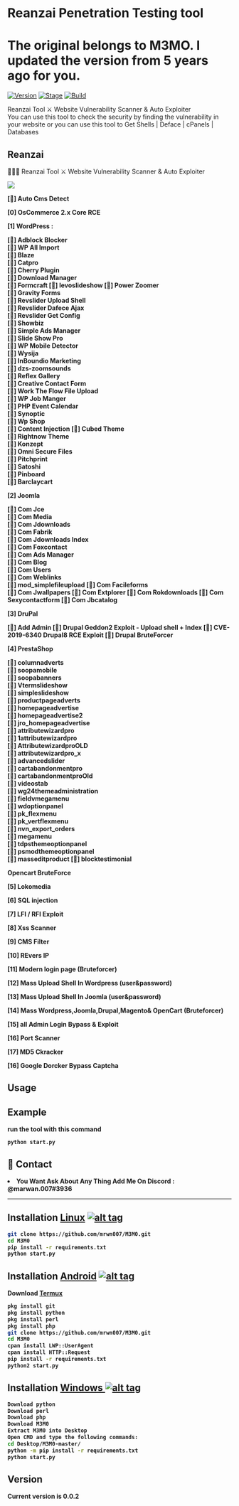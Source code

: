 <h1>Reanzai  Penetration Testing tool</h1>
<h1>The original belongs to M3MO. I updated the version from 5 years ago for you.</h1>
<p><a href="https://github.com/mrwn007/M3M0"><img src="https://img.shields.io/badge/M3M0-0.0.2-brightgreen.svg" alt="Version" data-canonical-src="https://img.shields.io/badge/M3M0-0.0.2-brightgreen.svg?maxAge=259200" style="max-width:100%;"></a>
<a href="https://github.com/mrwn007/M3M0"><img src="https://img.shields.io/badge/Release-Stable-orange.svg" alt="Stage" data-canonical-src="https://img.shields.io/badge/Release-Stable-orange.svg" style="max-width:100%;"></a>
<a href="https://github.com/mrwn007/M3M0"><img src="https://img.shields.io/badge/Supported%20OS-Linux%2FWindows-brightgreengreen.svg" alt="Build" data-canonical-src="https://img.shields.io/badge/Supported%20OS-Linux%2FWindows-brightgreengreen.svg" style="max-width:100%;"></a></p>
<p>Reanzai Tool ⚔️ Website Vulnerability Scanner & Auto Exploiter<br>You can use this tool to check the security by finding the vulnerability in your website or you can use this tool to Get Shells | Deface | cPanels | Databases</p>

<h2>Reanzai</h2>

👨🏻‍💻 Reanzai Tool ⚔️ Website Vulnerability Scanner & Auto Exploiter

<img src="https://i.imgur.com/EyGEKUT.jpg" data-canonical-src="https://i.imgur.com/EyGEKUT.jpg" style="max-width:100%;">

<b>[📌] Auto Cms Detect<b>
  
<b>[0] OsCommerce 2.x Core RCE <b><br>
  
<b>[1] WordPress :<b><br>

[📌] Adblock Blocker  <br>
[📌] WP All Import <br>
[📌] Blaze <br>
[📌] Catpro <br>
[📌] Cherry Plugin  
[📌] Download Manager  
[📌] Formcraft 
[📌] levoslideshow 
[📌] Power Zoomer  
[📌] Gravity Forms  
[📌] Revslider Upload Shell  
[📌] Revslider Dafece Ajax  
[📌] Revslider Get Config  
[📌] Showbiz  
[📌] Simple Ads Manager  
[📌] Slide Show Pro  
[📌] WP Mobile Detector  
[📌] Wysija  
[📌] InBoundio Marketing  
[📌] dzs-zoomsounds  
[📌] Reflex Gallery  
[📌] Creative Contact Form  
[📌] Work The Flow File Upload  
[📌] WP Job Manger  
[📌] PHP Event Calendar  
[📌] Synoptic  
[📌] Wp Shop  
[📌] Content Injection 
[📌] Cubed Theme  
[📌] Rightnow Theme  
[📌] Konzept  
[📌] Omni Secure Files  
[📌] Pitchprint  
[📌] Satoshi  
[📌] Pinboard  
[📌] Barclaycart  

<b>[2] Joomla<br>

[📌] Com Jce  
[📌] Com Media  
[📌] Com Jdownloads  
[📌] Com Fabrik  
[📌] Com Jdownloads Index  
[📌] Com Foxcontact  
[📌] Com Ads Manager  
[📌] Com Blog  
[📌] Com Users  
[📌] Com Weblinks<br>
[📌] mod_simplefileupload 
[📌] Com Facileforms  
[📌] Com Jwallpapers 
[📌] Com Extplorer 
[📌] Com Rokdownloads 
[📌] Com Sexycontactform 
[📌] Com Jbcatalog 

<b>[3] DruPal<br> 

[📌] Add Admin
[📌] Drupal Geddon2 Exploit - Upload shell + Index
[📌] CVE-2019-6340 Drupal8 RCE Exploit
[📌] Drupal BruteForcer

[4] PrestaShop<br>

[📌] columnadverts  
[📌] soopamobile  
[📌] soopabanners  
[📌] Vtermslideshow  
[📌] simpleslideshow  
[📌] productpageadverts  
[📌] homepageadvertise  
[📌] homepageadvertise2  
[📌] jro_homepageadvertise  
[📌] attributewizardpro  
[📌] 1attributewizardpro  
[📌] AttributewizardproOLD  
[📌] attributewizardpro_x  
[📌] advancedslider  
[📌] cartabandonmentpro  
[📌] cartabandonmentproOld  
[📌] videostab  
[📌] wg24themeadministration  
[📌] fieldvmegamenu  
[📌] wdoptionpanel  
[📌] pk_flexmenu  
[📌] pk_vertflexmenu  
[📌] nvn_export_orders  
[📌] megamenu  
[📌] tdpsthemeoptionpanel  
[📌] psmodthemeoptionpanel  
[📌] masseditproduct
[📌] blocktestimonial

<b> Opencart BruteForce<br>

<b>[5] Lokomedia<br>

<b>[6] SQL injection<br>

<b>[7] LFI / RFI Exploit<br>

<b>[8] Xss Scanner<br>

<b>[9] CMS Filter<br>

<b>[10] REvers IP<br>

<b>[11] Modern login page (Bruteforcer)<br>

<b>[12] Mass Upload Shell In Wordpress (user&password)<b>

<b>[13] Mass Upload Shell In Joomla (user&password)<b>

<b> [14] Mass Wordpress,Joomla,Drupal,Magento& OpenCart (Bruteforcer)<b>

<b> [15] all Admin Login Bypass & Exploit<b>

<b> [16] Port Scanner<b>

<b> [17] MD5 Ckracker<b>

<b> [16] Google Dorcker Bypass Captcha<b>



<h2>Usage</h2>

<h2>Example</h2>
<p>run the tool with this command<p>
<code>python start.py</code>

<h2>💬 Contact</h2>
<li>You Want Ask About Any Thing Add Me On Discord : @marwan.007#3936</li>
<hr>

## Installation [Linux](https://wikipedia.org/wiki/Linux) [![alt tag](http://icons.iconarchive.com/icons/dakirby309/simply-styled/32/OS-Linux-icon.png)](https://fr.wikipedia.org/wiki/Linux)

```bash
git clone https://github.com/mrwn007/M3M0.git
cd M3M0
pip install -r requirements.txt
python start.py
```


## Installation [Android](https://wikipedia.org/wiki/Android) [![alt tag](https://cdn1.iconfinder.com/data/icons/logotypes/32/android-32.png)](https://fr.wikipedia.org/wiki/Android)

Download [Termux](https://play.google.com/store/apps/details?id=com.termux)

```bash
pkg install git
pkg install python
pkg install perl
pkg install php
git clone https://github.com/mrwn007/M3M0.git
cd M3M0
cpan install LWP::UserAgent
cpan install HTTP::Request
pip install -r requirements.txt
python2 start.py
```

## Installation [Windows ](https://wikipedia.org/wiki/Microsoft_Windows)[![alt tag](http://icons.iconarchive.com/icons/tatice/cristal-intense/32/Windows-icon.png)](https://fr.wikipedia.org/wiki/Microsoft_Windows)
```bash
Download python
Download perl
Download php
Download M3M0
Extract M3M0 into Desktop
Open CMD and type the following commands:
cd Desktop/M3M0-master/
python -m pip install -r requirements.txt
python start.py
```
<h2>Version</h2>
<strong>Current version is 0.0.2</strong>
